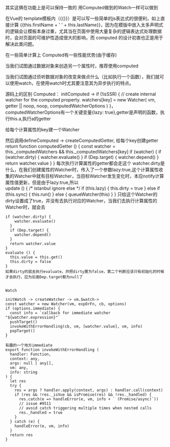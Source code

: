 
其实这俩在功能上是可以保持一致的  用Computed做到的Watch一样可以做到

在Vue的 template模板内（{{}}）是可以写一些简单的js表达式的很便利，如上直接计算 {{this.firstName + ' ' + this.lastName}}，因为在模版中放入太多声明式的逻辑会让模板本身过重，尤其当在页面中使用大量复杂的逻辑表达式处理数据时，会对页面的可维护性造成很大的影响，而 computed 的设计初衷也正是用于解决此类问题。

在一些简单计算上 Computed有一些性能优势(由于缓存)

当我们试图通过数据对象来创造另一个属性时，推荐使用computed

当我们试图通过侦听数据对象的改变来做点什么（比如执行一个函数），我们就可以使用watch，在使用watch时尤其要注意其为异步执行的特点。

源码上的区别
Computed：
initComputed -> 
if (!isSSR) {
  // create internal watcher for the computed property.
  watchers[key] = new Watcher(
    vm,
    getter || noop,
    noop,
    computedWatcherOptions
  )
}，computedWatcherOptions有一个关键变量{lazy: true},getter是声明的函数，执行this.a,执行a的getter

给每个计算属性的key建一个Watcher

然后调用defineComputed -> createComputedGetter, 给每个key创建getter
return function computedGetter () {
    const watcher = this._computedWatchers && this._computedWatchers[key]
    if (watcher) {
      if (watcher.dirty) {
        watcher.evaluate()
      }
      if (Dep.target) {
        watcher.depend()
      }
      return watcher.value
    }
  }
  每次执行计算属性的getter都会走这个
  watcher.dirty是什么，在我们创建属性的Watcher时，传入了一个参数lazy:true,这个计算属性收集的Watcher中就有目标Watcher，当目标Watcher发生变化时，本应notify计算属性值更新，但是由于lazy:true,所以  
  update () {
    /* istanbul ignore else */
    if (this.lazy) {
      this.dirty = true
    } else if (this.sync) {
      this.run()
    } else {
      queueWatcher(this)
    }
  }
  只给这个Watcher的dirty设置成了true，并没有去执行对应的Watcher，当我们去执行计算属性的Watcher时，就会去

    if (watcher.dirty) {
        watcher.evaluate()
      }
      if (Dep.target) {
        watcher.depend()
      }
      return watcher.value
    }
    evaluate () {
      this.value = this.get()
      this.dirty = false
    }
    如果dirty的就去执行evaluate，并把dirty置为false，第二个判断应该只有初始化的时候才会执行，应为后面Dep.target都为null了


    Watch 

    initWatch -> createWatcher -> vm.$watch->
    const watcher = new Watcher(vm, expOrFn, cb, options)
    if (options.immediate) {
      const info = `callback for immediate watcher "${watcher.expression}"`
      pushTarget()
      invokeWithErrorHandling(cb, vm, [watcher.value], vm, info)
      popTarget()
    }

    有趣的一个地方immediate
    export function invokeWithErrorHandling (
      handler: Function,
      context: any,
      args: null | any[],
      vm: any,
      info: string
    ) {
      let res
      try {
        res = args ? handler.apply(context, args) : handler.call(context)
        if (res && !res._isVue && isPromise(res) && !res._handled) {
          res.catch(e => handleError(e, vm, info + ` (Promise/async)`))
          // issue #9511
          // avoid catch triggering multiple times when nested calls
          res._handled = true
        }
      } catch (e) {
        handleError(e, vm, info)
      }
      return res
    }